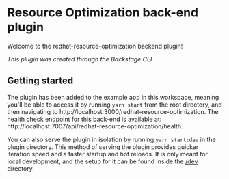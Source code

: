 # Resource Optimization back-end plugin

Welcome to the redhat-resource-optimization backend plugin!

_This plugin was created through the Backstage CLI_

## Getting started

The plugin has been added to the example app in this workspace, meaning you'll be able to access it by running `yarn
start` from the root directory, and then navigating to http://localhost:3000/redhat-resource-optimization.
The health check endpoint for this back-end is available at: http://localhost:7007/api/redhat-resource-optimization/health.

You can also serve the plugin in isolation by running `yarn start:dev` in the plugin directory.
This method of serving the plugin provides quicker iteration speed and a faster startup and hot reloads.
It is only meant for local development, and the setup for it can be found inside the [/dev](/dev) directory.
